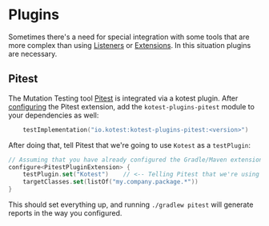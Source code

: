 Plugins
=========

Sometimes there's a need for special integration with some tools that are more complex than using [Listeners](listeners.md) or [Extensions](extensions). In this situation plugins are necessary.


## Pitest

The Mutation Testing tool [Pitest](https://pitest.org/) is integrated via a kotest plugin. After [configuring](https://gradle-pitest-plugin.solidsoft.info/) the Pitest extension, add the `kotest-plugins-pitest` module to your dependencies as well:

```kotlin
    testImplementation("io.kotest:kotest-plugins-pitest:<version>")
```

After doing that, tell Pitest that we're going to use `Kotest` as a `testPlugin`:

```kotlin
// Assuming that you have already configured the Gradle/Maven extension
configure<PitestPluginExtension> {
    testPlugin.set("Kotest")    // <-- Telling Pitest that we're using Kotest
    targetClasses.set(listOf("my.company.package.*"))
}
```

This should set everything up, and running `./gradlew pitest` will generate reports in the way you configured.
